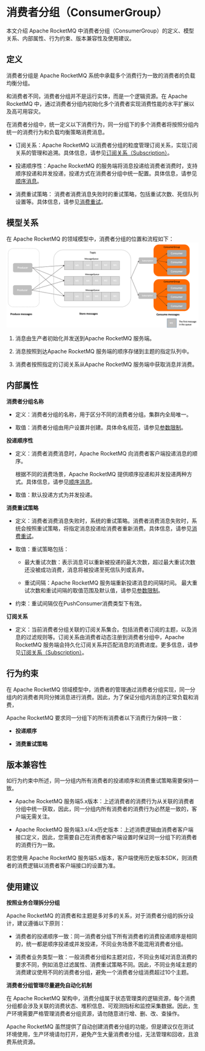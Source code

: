 # 消费者分组（ConsumerGroup）

本文介绍 Apache RocketMQ 中消费者分组（ConsumerGroup）的定义、模型关系、内部属性、行为约束、版本兼容性及使用建议。

## 定义 


消费者分组是 Apache RocketMQ 系统中承载多个消费行为一致的消费者的负载均衡分组。

和消费者不同，消费者分组并不是运行实体，而是一个逻辑资源。在 Apache RocketMQ 中，通过消费者分组内初始化多个消费者实现消费性能的水平扩展以及高可用容灾。

在消费者分组中，统一定义以下消费行为，同一分组下的多个消费者将按照分组内统一的消费行为和负载均衡策略消费消息。

* 订阅关系：Apache RocketMQ 以消费者分组的粒度管理订阅关系，实现订阅关系的管理和追溯。具体信息，请参见[订阅关系（Subscription）](./09subscription.md)。

* 投递顺序性：Apache RocketMQ 的服务端将消息投递给消费者消费时，支持顺序投递和并发投递，投递方式在消费者分组中统一配置。具体信息，请参见[顺序消息](../04-featureBehavior/03fifomessage.md)。

* 消费重试策略： 消费者消费消息失败时的重试策略，包括重试次数、死信队列设置等。具体信息，请参见[消费重试](../04-featureBehavior/10consumerretrypolicy.md)。




## 模型关系 


在 Apache RocketMQ 的领域模型中，消费者分组的位置和流程如下：![消费组](../picture/v5/archiforconsumergroup.png)

1. 消息由生产者初始化并发送到Apache RocketMQ 服务端。

2. 消息按照到达Apache RocketMQ 服务端的顺序存储到主题的指定队列中。

3. 消费者按照指定的订阅关系从Apache RocketMQ 服务端中获取消息并消费。




## 内部属性 


**消费者分组名称**

* 定义：消费者分组的名称，用于区分不同的消费者分组。集群内全局唯一。

* 取值：消费者分组由用户设置并创建。具体命名规范，请参见[参数限制](../01-introduction/03limits.md)。




**投递顺序性**

* 定义：消费者消费消息时，Apache RocketMQ 向消费者客户端投递消息的顺序。

  根据不同的消费场景，Apache RocketMQ 提供顺序投递和并发投递两种方式。具体信息，请参见[顺序消息](../04-featureBehavior/03fifomessage.md)。

* 取值：默认投递方式为并发投递。




**消费重试策略**

* 定义：消费者消费消息失败时，系统的重试策略。消费者消费消息失败时，系统会按照重试策略，将指定消息投递给消费者重新消费。具体信息，请参见[消费重试](../04-featureBehavior/10consumerretrypolicy.md)。

* 取值：重试策略包括：

  * 最大重试次数：表示消息可以重新被投递的最大次数，超过最大重试次数还没被成功消费，消息将被投递至死信队列或丢弃。
  
  * 重试间隔：Apache RocketMQ 服务端重新投递消息的间隔时间。 最大重试次数和重试间隔的取值范围及默认值，请参见[参数限制](../01-introduction/03limits.md)。
  
* 约束：重试间隔仅在PushConsumer消费类型下有效。


**订阅关系**

* 定义：当前消费者分组关联的订阅关系集合。包括消费者订阅的主题，以及消息的过滤规则等。订阅关系由消费者动态注册到消费者分组中，Apache RocketMQ 服务端会持久化订阅关系并匹配消息的消费进度。更多信息，请参见[订阅关系（Subscription）](./09subscription.md)。

## 行为约束

在 Apache RocketMQ 领域模型中，消费者的管理通过消费者分组实现，同一分组内的消费者共同分摊消息进行消费。因此，为了保证分组内消息的正常负载和消费，

Apache RocketMQ 要求同一分组下的所有消费者以下消费行为保持一致：

* **投递顺序** 

* **消费重试策略** 




## 版本兼容性

如行为约束中所述，同一分组内所有消费者的投递顺序和消费重试策略需要保持一致。

* Apache RocketMQ 服务端5.x版本：上述消费者的消费行为从关联的消费者分组中统一获取，因此，同一分组内所有消费者的消费行为必然是一致的，客户端无需关注。

* Apache RocketMQ 服务端3.x/4.x历史版本：上述消费逻辑由消费者客户端接口定义，因此，您需要自己在消费者客户端设置时保证同一分组下的消费者的消费行为一致。




若您使用 Apache RocketMQ 服务端5.x版本，客户端使用历史版本SDK，则消费者的消费逻辑以消费者客户端接口的设置为准。

## 使用建议

**按照业务合理拆分分组**

Apache RocketMQ 的消费者和主题是多对多的关系，对于消费者分组的拆分设计，建议遵循以下原则：

* 消费者的投递顺序一致：同一消费者分组下所有消费者的消费投递顺序是相同的，统一都是顺序投递或并发投递，不同业务场景不能混用消费者分组。

* 消费者业务类型一致：一般消费者分组和主题对应，不同业务域对消息消费的要求不同，例如消息过滤属性、消费重试策略不同。因此，不同业务域主题的消费建议使用不同的消费者分组，避免一个消费者分组消费超过10个主题。




**消费者分组管理尽量避免自动化机制**

在 Apache RocketMQ 架构中，消费分组属于状态管理类的逻辑资源，每个消费分组都会涉及关联的消费状态、堆积信息、可观测指标和监控采集数据。因此，生产环境需要严格管理消费者分组资源，请勿随意进行增、删、改、查操作。

Apache RocketMQ 虽然提供了自动创建消费者分组的功能，但是建议仅在测试环境使用，生产环境请勿打开，避免产生大量消费者分组，无法管理和回收，且浪费系统资源。

